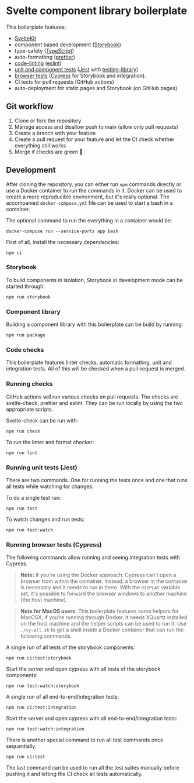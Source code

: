 # Svelte component library boilerplate

This boilerplate features:

- [SvelteKit](https://kit.svelte.dev/)
- component based development ([Storybook](https://storybook.js.org/))
- type-safety ([TypeScript](https://www.typescriptlang.org/))
- auto-formatting ([prettier](https://prettier.io/))
- [code-linting](#running-checks) ([eslint](https://eslint.org/))
- [unit and component tests](#running-unit-tests-jest) ([Jest](https://jestjs.io/) with [testing-library](https://testing-library.com/))
- [browser tests](#running-browser-tests-cypress) ([Cypress](https://www.cypress.io/) for Storybook and integration).
- CI tests for pull requests (GitHub actions)
- auto-deployment for static pages and Storybook (on GitHub pages)

## Git workflow

1. Clone or fork the repository
2. Manage access and disallow push to main (allow only pull requests)
3. Create a branch with your feature
4. Create a pull request for your feature and let the CI check whether everything still works
5. Merge if checks are green 🙂

## Development

After cloning the repository, you can either run `npm` commands directly or use a Docker container to run the commands in it. Docker can be used to create a more reproducible environment, but it's really optional. The accompanied `docker-compose.yml` file can be used to start a bash in a container.

The optional command to run the everything in a container would be:

```
docker-compose run --service-ports app bash
```

First of all, install the necessary dependencies:

```
npm ci
```

### Storybook

To build components in isolation, Storybook in development mode can be started through:

```
npm run storybook
```

### Component library

Building a component library with this boilerplate can be build by running:

```
npm run package
```

### Code checks

This boilerplate features linter checks, automatic formatting, unit and integration tests. All of this will be checked when a pull-request is merged.

### Running checks

GitHub actions will run various checks on pull requests. The checks are svelte-check, prettier and eslint. They can be run locally by using the two appropriate scripts.

Svelte-check can be run with:

```
npm run check
```

To run the linter and format checker:

```
npm run lint
```

### Running unit tests (Jest)

There are two commands. One for running the tests once and one that runs all tests while watching for changes.

To do a single test run:

```
npm run test
```

To watch changes and run tests:

```
npm run test:watch
```

### Running browser tests (Cypress)

The following commands allow running and seeing integration tests with Cypress.

> **Note:** If you're using the Docker approach: Cypress can't open a browser from within the container. Instead, a browser in the container is necessary and it needs to run in there. With the `DISPLAY` variable set, it's possible to forward the browser windows to another machine (the host machine).

> **Note for MacOS users:** This boilerplate features some helpers for MacOSX, if you're running through Docker. It needs XQuartz installed on the host machine and the helper scripts can be used to run it. Use `./cy-all.sh` to get a shell inside a Docker container that can run the following commands.

A single run of all tests of the storybook components:

```
npm run ci:test:storybook
```

Start the server and open cypress with all tests of the storybook components:

```
npm run test:watch:storybook
```

A single run of all end-to-end/integration tests:

```
npm run ci:test:integration
```

Start the server and open cypress with all end-to-end/integration tests:

```
npm run test:watch:integration
```

There is another special command to run all test commands once sequentially:

```
npm run ci:test
```

The last command can be used to run all the test suites manually before pushing it and letting the CI check all tests automatically.
